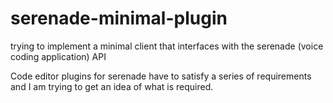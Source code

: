 # serenade-minimal-plugin
trying to implement a minimal client that interfaces with the serenade (voice coding application) API


Code editor plugins for serenade have to satisfy a series of requirements and I am trying to get an idea of what is required.
